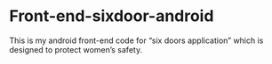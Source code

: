 # Front-end-sixdoor-android
This is my android front-end code for “six doors application” which is designed to protect women’s safety.
